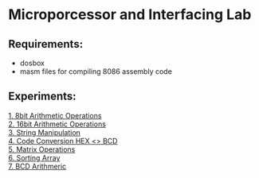 # Microporcessor and Interfacing Lab

## Requirements:

 - dosbox
 - masm files for compiling 8086 assembly code


## Experiments:

[1. 8bit Arithmetic Operations](./A01)<br>
[2. 16bit Arithmetic Operations](./A02)<br>
[3. String Manipulation](./A03)<br>
[4. Code Conversion HEX <> BCD](./A04)<br>
[5. Matrix Operations](./A05)<br>
[6. Sorting Array](./A06)<br>
[7. BCD Arithmeric](./A07)
